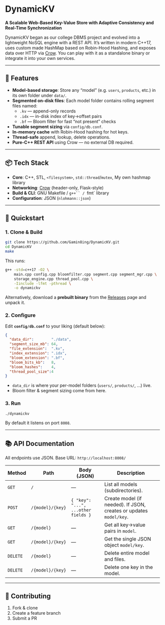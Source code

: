 # DynamicKV

**A Scalable Web-Based Key-Value Store with Adaptive Consistency and Real-Time Synchronization**

DynamicKV began as our college DBMS project and evolved into a lightweight NoSQL engine with a REST API. It’s written in modern C++17, uses custom made HashMap based on Robin-Hood Hashing, and exposes data over HTTP via [Crow](https://crowcpp.org/). You can play with it as a standalone binary or integrate it into your own services.

---

## 🚀 Features

- **Model-based storage**: Store any “model” (e.g. `users`, `products`, etc.) in its own folder under `data/`.  
- **Segmented on-disk files**: Each model folder contains rolling segment files named:
  - `.kv` — append-only records  
  - `.idx` — in-disk index of key→offset pairs  
  - `.bf` — Bloom filter for fast “not present” checks  
- **Tunable segment sizing** via `config/db.conf`.  
- **In-memory cache** with Robin-Hood hashing for hot keys.  
- **Thread-safe** append, lookup, delete operations.  
- **Pure-C++ REST API** using Crow — no external DB required.  

---

## 📦 Tech Stack 

- **Core**: C++, STL, `<filesystem>`, `std::thread`/`mutex`, My own hashmap library  
- **Networking**: [Crow](https://crowcpp.org/) (header-only, Flask-style)  
- **Build & CLI**: GNU Makefile / `g++`` / `fmt` library  
- **Configuration**: JSON (`nlohmann::json`)  

---

## 🏁 Quickstart

### 1. Clone & Build

```bash
git clone https://github.com/Gamin8ing/DynamicKV.git
cd DynamicKV
make
````

This runs:

```bash
g++ -std=c++17 -O2 \
    main.cpp config.cpp bloomfilter.cpp segment.cpp segment_mgr.cpp \
    storage_engine.cpp thread_pool.cpp \
    -Iinclude -lfmt -pthread \
    -o dynamickv
```

Alternatively, download a **prebuilt binary** from the [Releases](https://github.com/Gamin8ing/DynamicKV/releases) page and unpack it.

### 2. Configure

Edit **`config/db.conf`** to your liking (default below):

```json
{
  "data_dir":        "./data",
  "segment_size_mb": 64,
  "file_extension":  ".kv",
  "index_extension": ".idx",
  "bloom_extension": ".bf",
  "bloom_bits_kb":   8,
  "bloom_hashes":    4,
  "thread_pool_size":4
}
```

* `data_dir` is where your per-model folders (`users/`, `products/`, …) live.
* Bloom filter & segment sizing come from here.

### 3. Run

```bash
./dynamickv
```

By default it listens on port `8008`.

---

## 📚 API Documentation

All endpoints use JSON. Base URL: `http://localhost:8008/`

| Method   | Path             | Body (JSON)                         | Description                                                        |
| -------- | ---------------- | ----------------------------------- | ------------------------------------------------------------------ |
| `GET`    | `/`              | —                                   | List all models (subdirectories).                                  |
| `POST`   | `/{model}/{key}` | `{ "key": "...", ...other fields }` | Create model (if needed). If JSON, creates or updates `model/key`. |
| `GET`    | `/{model}`       | —                                   | Get all key→value pairs in `model`.                                |
| `GET`    | `/{model}/{key}` | —                                   | Get the single JSON object `model/key`.                            |
| `DELETE` | `/{model}`       | —                                   | Delete entire model and files.                                     |
| `DELETE` | `/{model}/{key}` | —                                   | Delete one key in the model.                                       |

---

## 🤝 Contributing

1. Fork & clone
2. Create a feature branch
3. Submit a PR  

